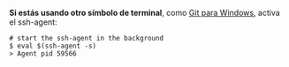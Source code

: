 **Si estás usando otro símbolo de terminal**, como [Git para Windows](https://git-for-windows.github.io/), activa el ssh-agent:
```shell
# start the ssh-agent in the background
$ eval $(ssh-agent -s)
> Agent pid 59566
```
